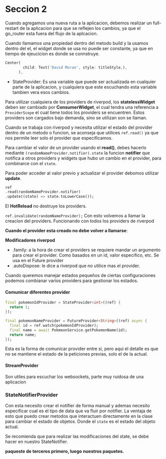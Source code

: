 # Seccion 2

Cuando agregamos una nueva ruta a la aplicacion, debemos realizar un full-restart de la aplicacion para que se reflejen los cambios, ya que el go_router esta fuera del flujo de la aplcacion.

Cuando llamamos una propiedad dentro del metodo build y la usamos dentro del el, el widget donde se usa no puede ser constante, ya que en tiempo de ejeucicion es donde se connstruye.
```dart
Center(
        child: Text('David Moran', style: titleStyle,),
      ),
```
- StateProvider: Es una variable que puede ser actualizada en cualquier parte de la aplicacion, y cualquiera que este escuchando esta variable tambien vera esos cambios.

Para utilizar cualquiera de los providers de riverpod, los **statelessWidget** deben ser cambiado por **ConsumerWidget**,
el cual tendra una referencia a `ProviderScope` el cual tiene todos los providers se encuentren. Estos providers son cargados bajo demanda, sino se utilizan son se llaman.

Cuando se trabaja con riverpod y necesita utilizar el estado del provider dentro de un metodo o funcion, se aconseja que utilices `ref.read()` ya que nos permite leer solo el provider que especificamos.

Para cambiar el valor de un provider usando el **read()**, debes hacerlo mediante `(randomNameProvider.notifier).state` la funcion **notifier** que notifica a otros providers y widgets que hubo un cambio en el provider, para combinarce con el `state`.

Para poder acceder al valor previo y actualizar el provider debomos utilizar **update**.
```dart
ref
.read(randomNameProvider.notifier)
.update((state) => state.toLowerCase());
```

El **HotReload** no destruye los providers.

`ref.invalidate(randomNameProvider);` Con esto volvemos a llamar la creacion del providers. Funcionando con todos los providers de riverpod

**Cuando el provider esta creado no debe volver a llamarse**: 

**Modificadores riverpod**

- .family: a la hora de crear el providers se requiere mandar un argumento para crear el provider. Como basados en un id, valor especifico, etc. Se usa en el Future provider
- .autoDispose: le dice a riverpod que no utilice mas el provider.

Cuando queremos manejar estados pequeños de ciertas configuraciones podemos combianar varios providers para gestionar los estados.

#### Comunicar diferentes provider

```dart
final pokemonIdProvider = StateProvider<int>((ref) {
  return 1;
});

final pokemonNameProvider = FutureProvider<String>((ref) async {
  final id = ref.watch(pokemonIdProvider);
  final name = await PokmeonService.getPokemonName(id);
  return name;
});
```
Esta es la forma de comunicar provider entre si, pero aqui el detalle es que no se mantiene el estado de la peticiones previas, solo el de la actual. 

#### StreamProvider
Son utiles para escuchar los websockets, parte muy ruidosa de una aplicacion


### StateNotifierProvider

Con esta necesito crear el notifier de forma manual y ademas necesito especificar cual es el tipo de data que va fluir por notifier. La ventaja de esto que puedo crear metodos que interactuen directamente en la clase para cambiar el estado de objetos. Donde el `state` es el estado del objeto actual.

Se recomienda que para realizar las modificaciones del state, se debe hacer en nuestro StateNotifier.

**paqueste de terceros primero, luego nuestros paquetes.**